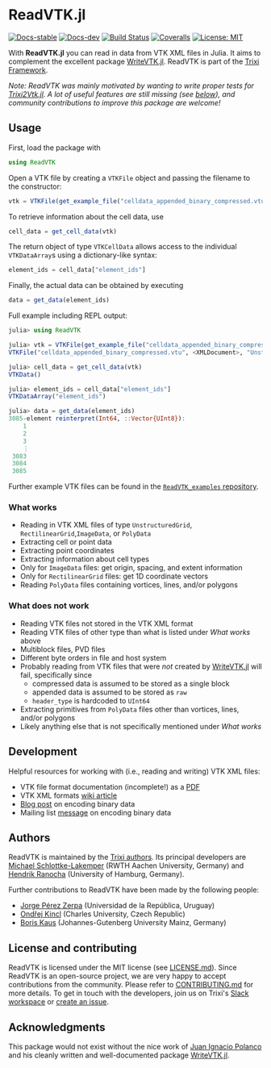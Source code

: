 # ReadVTK.jl

[![Docs-stable](https://img.shields.io/badge/docs-stable-blue.svg)](https://trixi-framework.github.io/ReadVTK.jl/stable)
[![Docs-dev](https://img.shields.io/badge/docs-dev-blue.svg)](https://trixi-framework.github.io/ReadVTK.jl/dev)
[![Build Status](https://github.com/trixi-framework/ReadVTK.jl/workflows/CI/badge.svg)](https://github.com/trixi-framework/ReadVTK.jl/actions?query=workflow%3ACI)
[![Coveralls](https://coveralls.io/repos/github/trixi-framework/ReadVTK.jl/badge.svg?branch=main)](https://coveralls.io/github/trixi-framework/ReadVTK.jl?branch=main)
[![License: MIT](https://img.shields.io/badge/License-MIT-success.svg)](https://opensource.org/licenses/MIT)
<!-- [![DOI](https://zenodo.org/badge/DOI/10.5281/zenodo.5221552.svg)](https://doi.org/10.5281/zenodo.5221552) -->

With **ReadVTK.jl** you can read in data from VTK XML files in Julia. It aims to complement
the excellent package [WriteVTK.jl](https://github.com/jipolanco/WriteVTK.jl).
ReadVTK is part of the [Trixi Framework](https://trixi-framework.github.io).

*Note: ReadVTK was mainly motivated by wanting to write proper tests for
[Trixi2Vtk.jl](https://github.com/trixi-framework/Trixi2Vtk.jl).
A lot of useful features are still missing (see [below](#what-does-not-work)),
and community contributions to improve this package are welcome!*

## Usage

First, load the package with
```julia
using ReadVTK
```
Open a VTK file by creating a `VTKFile` object and passing the filename to the
constructor:
```julia
vtk = VTKFile(get_example_file("celldata_appended_binary_compressed.vtu"))
```
To retrieve information about the cell data, use
```julia
cell_data = get_cell_data(vtk)
```
The return object of type `VTKCellData` allows access to the individual
`VTKDataArray`s using a dictionary-like syntax:
```julia
element_ids = cell_data["element_ids"]
```
Finally, the actual data can be obtained by executing
```julia
data = get_data(element_ids)
```

Full example including REPL output:
```julia
julia> using ReadVTK

julia> vtk = VTKFile(get_example_file("celldata_appended_binary_compressed.vtu"))
VTKFile("celldata_appended_binary_compressed.vtu", <XMLDocument>, "UnstructuredGrid", "1.0.0", "LittleEndian", "vtkZLibDataCompressor", <appended_data>, 4434, 3085)

julia> cell_data = get_cell_data(vtk)
VTKData()

julia> element_ids = cell_data["element_ids"]
VTKDataArray("element_ids")

julia> data = get_data(element_ids)
3085-element reinterpret(Int64, ::Vector{UInt8}):
    1
    2
    3
    ⋮
 3083
 3084
 3085
```

Further example VTK files can be found in the
[`ReadVTK_examples` repository](https://github.com/trixi-framework/ReadVTK_examples).

### What works
* Reading in VTK XML files of type `UnstructuredGrid`, `RectilinearGrid`,`ImageData`, or `PolyData`
* Extracting cell or point data
* Extracting point coordinates
* Extracting information about cell types
* Only for `ImageData` files: get origin, spacing, and extent information
* Only for `RectilinearGrid` files: get 1D coordinate vectors 
* Reading `PolyData` files containing vortices, lines, and/or polygons

### What does not work
* Reading VTK files not stored in the VTK XML format
* Reading VTK files of other type than what is listed under *What works* above
* Multiblock files, PVD files
* Different byte orders in file and host system
* Probably reading from VTK files that were *not* created by [WriteVTK.jl](https://github.com/jipolanco/WriteVTK.jl) will fail, specifically since
  * compressed data is assumed to be stored as a single block
  * appended data is assumed to be stored as `raw`
  * `header_type` is hardcoded to `UInt64`
* Extracting primitives from `PolyData` files other than vortices, lines, and/or polygons
* Likely anything else that is not specifically mentioned under *What works*

## Development
Helpful resources for working with (i.e., reading and writing) VTK XML files:
* VTK file format documentation (incomplete!) as a [PDF](http://vtk.org/VTK/img/file-formats.pdf)
* VTK XML formats [wiki article](https://vtk.org/Wiki/VTK_XML_Formats)
* [Blog post](https://mathema.tician.de/what-they-dont-tell-you-about-vtk-xml-binary-formats/)
  on encoding binary data
* Mailing list [message](https://public.kitware.com/pipermail/paraview/2005-April/001391.html)
  on encoding binary data

## Authors
ReadVTK is maintained by the
[Trixi authors](https://github.com/trixi-framework/Trixi.jl/blob/main/AUTHORS.md).
Its principal developers are
[Michael Schlottke-Lakemper](https://lakemper.eu)
(RWTH Aachen University, Germany) and [Hendrik Ranocha](https://ranocha.de)
(University of Hamburg, Germany).

Further contributions to ReadVTK have been made by the following people:
* [Jorge Pérez Zerpa](https://www.fing.edu.uy/~jorgepz/)
(Universidad de la República, Uruguay)
* [Ondřej Kincl](https://www2.karlin.mff.cuni.cz/~kincl/)
(Charles University, Czech Republic)
* [Boris Kaus](https://www.geosciences.uni-mainz.de/geophysics-and-geodynamics/team/univ-prof-dr-boris-kaus/)
  (Johannes-Gutenberg University Mainz, Germany)

## License and contributing
ReadVTK is licensed under the MIT license (see [LICENSE.md](LICENSE.md)).
Since ReadVTK is an open-source project, we are very happy to accept contributions
from the community. Please refer to [CONTRIBUTING.md](CONTRIBUTING.md) for more details. To get in
touch with the developers, join us on Trixi's
[Slack workspace](https://join.slack.com/t/trixi-framework/shared_invite/zt-sgkc6ppw-6OXJqZAD5SPjBYqLd8MU~g)
or
[create an issue](https://github.com/trixi-framework/ReadVTK.jl/issues/new).

## Acknowledgments
This package would not exist without the nice work of 
[Juan Ignacio Polanco](https://github.com/jipolanco) and his cleanly written and well-documented package
[WriteVTK.jl](https://github.com/jipolanco/WriteVTK.jl). 
